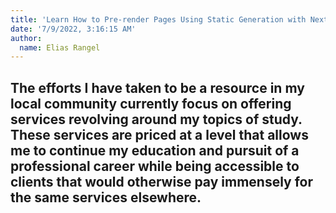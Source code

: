 ```yaml
---
title: 'Learn How to Pre-render Pages Using Static Generation with Next.js'
date: '7/9/2022, 3:16:15 AM'
author:
  name: Elias Rangel
---
```


## The efforts I have taken to be a resource in my local community currently focus on offering services revolving around my topics of study. These services are priced at a level that allows me to continue my education and pursuit of a professional career while being accessible to clients that would otherwise pay immensely for the same services elsewhere.
